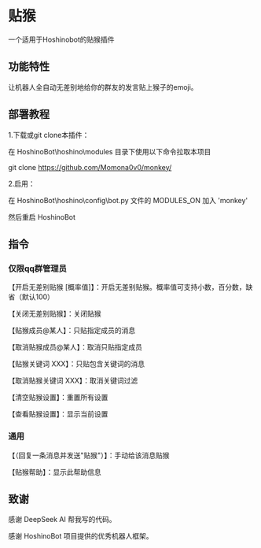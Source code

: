 # 贴猴

一个适用于Hoshinobot的贴猴插件

## 功能特性

让机器人全自动无差别地给你的群友的发言贴上猴子的emoji。

## 部署教程

1.下载或git clone本插件：

在 HoshinoBot\hoshino\modules 目录下使用以下命令拉取本项目

git clone https://github.com/Momona0v0/monkey/

2.启用：

在 HoshinoBot\hoshino\config\bot.py 文件的 MODULES_ON 加入 'monkey'

然后重启 HoshinoBot

## 指令
### 仅限qq群管理员

【开启无差别贴猴 [概率值]】：开启无差别贴猴。概率值可支持小数，百分数，缺省（默认100）

【关闭无差别贴猴】：关闭贴猴

【贴猴成员@某人】：只贴指定成员的消息

【取消贴猴成员@某人】：取消只贴指定成员

【贴猴关键词 XXX】：只贴包含关键词的消息

【取消贴猴关键词 XXX】：取消关键词过滤

【清空贴猴设置】：重置所有设置

【查看贴猴设置】：显示当前设置

### 通用

【（回复一条消息并发送"贴猴"）】：手动给该消息贴猴

【贴猴帮助】：显示此帮助信息

## 致谢

感谢 DeepSeek AI 帮我写的代码。

感谢 HoshinoBot 项目提供的优秀机器人框架。
